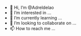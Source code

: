 - 👋 Hi, I’m @Adreldelao
- 👀 I’m interested in ...
- 🌱 I’m currently learning ...
- 💞️ I’m looking to collaborate on ...
- 📫 How to reach me ...

<!---
Adreldelao/Adreldelao is a ✨ special ✨ repository because its `README.md` (this file) appears on your GitHub profile.
You can click the Preview link to take a look at your changes.
--->
